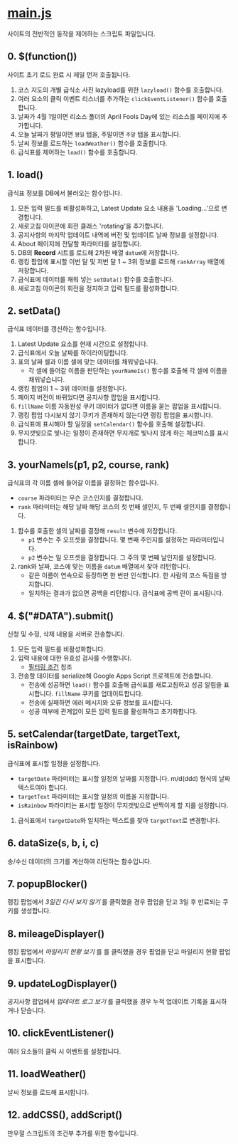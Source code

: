 [main.js](https://github.com/luftaquila/ajoumeyoumeow/blob/master/Resources/main.js)
=============
사이트의 전반적인 동작을 제어하는 스크립트 파일입니다.

## 0. $(function())
사이트 초기 로드 완료 시 제일 먼저 호출됩니다.
1. 코스 지도의 개별 급식소 사진 lazyload를 위한 `lazyload()` 함수를 호출합니다.
1. 여러 요소의 클릭 이벤트 리스너를 추가하는 `clickEventListener()` 함수를 호출합니다.
1. 날짜가 4월 1일이면 리소스 폴더의 April Fools Day에 있는 리소스를 페이지에 추가합니다.
1. 오늘 날짜가 평일이면 `평일` 탭을, 주말이면 `주말` 탭을 표시합니다.
1. 날씨 정보를 로드하는 `loadWeather()` 함수를 호출합니다.
1. 급식표를 제어하는 `load()` 함수를 호출합니다.

## 1. load()
급식표 정보를 DB에서 불러오는 함수입니다.
1. 모든 입력 필드를 비활성화하고, Latest Update 요소 내용을 'Loading...'으로 변경합니다.
1. 새로고침 아이콘에 회전 클래스 'rotating'을 추가합니다.
1. 공지사항의 마지막 업데이트 내역에 버전 및 업데이트 날짜 정보를 설정합니다.
1. About 페이지에 전달할 파라미터를 설정합니다.
1. DB의 **Record** 시트를 로드해 2차원 배열 `datum`에 저장합니다.
1. 랭킹 팝업에 표시할 이번 달 및 저번 달 1 ~ 3위 정보를 로드해 `rankArray` 배열에 저장합니다.
1. 급식표에 데이터를 채워 넣는 `setData()` 함수를 호출합니다.
1. 새로고침 아이콘의 회전을 정지하고 입력 필드를 활성화합니다.

## 2. setData()
급식표 데이터를 갱신하는 함수입니다.
1. Latest Update 요소를 현재 시간으로 설정합니다.
1. 급식표에서 오늘 날짜를 하이라이팅합니다.
1. 표의 날짜 셀과 이름 셀에 맞는 데이터를 채워넣습니다.
    * 각 셀에 들어갈 이름을 판단하는 `yourNameIs()` 함수를 호출해 각 셀에 이름을 채워넣습니다.
1. 랭킹 팝업의 1 ~ 3위 데이터를 설정합니다.
1. 페이지 버전이 바뀌었다면 공지사항 팝업을 표시합니다.
1. `fillName` 이름 자동완성 쿠키 데이터가 없다면 이름을 묻는 팝업을 표시합니다.
1. 랭킹 팝업 다시보지 않기 쿠키가 존재하지 않는다면 랭킹 팝업을 표시합니다.
1. 급식표에 표시해야 할 일정을 `setCalendar()` 함수를 호출해 설정합니다.
1. 무지갯빛으로 빛나는 일정이 존재하면 무지개로 빛나지 않게 하는 체크박스를 표시합니다.

## 3. yourNameIs(p1, p2, course, rank)
급식표의 각 이름 셀에 들어갈 이름을 결정하는 함수입니다.  
* `course` 파라미터는 무슨 코스인지를 결정합니다.
* `rank` 파라미터는 해당 날짜 해당 코스의 첫 번째 셀인지, 두 번째 셀인지를 결정합니다.  

1. 함수를 호출한 셀의 날짜를 결정해 `result` 변수에 저장합니다.
    * `p1` 변수는 주 오프셋을 결정합니다. 몇 번째 주인지를 설정하는 파라미터입니다.
    * `p2` 변수는 일 오프셋을 결정합니다. 그 주의 몇 번째 날인지를 설정합니다.
1. rank와 날짜, 코스에 맞는 이름을 `datum` 배열에서 찾아 리턴합니다.
    * 같은 이름이 연속으로 등장하면 한 번만 인식합니다. 한 사람의 코스 독점을 방지합니다.
    * 일치하는 결과가 없으면 공백을 리턴합니다. 급식표에 공백 란이 표시됩니다.
  
## 4. $("#DATA").submit()
신청 및 수정, 삭제 내용을 서버로 전송합니다.
1. 모든 입력 필드를 비활성화합니다.
1. 입력 내용에 대한 유효성 검사를 수행합니다.
    * [필터링 조건](https://github.com/luftaquila/ajoumeyoumeow#-%EC%9E%85%EB%A0%A5-%ED%95%84%ED%84%B0%EB%A7%81-%EC%A1%B0%EA%B1%B4) 참조
1. 전송할 데이터를 serialize해 Google Apps Script 프로젝트에 전송합니다.
    * 전송에 성공하면 `load()` 함수를 호출해 급식표를 새로고침하고 성공 알림을 표시합니다. `fillName` 쿠키를 업데이트합니다.
    * 전송에 실패하면 에러 메시지와 오류 정보를 표시합니다.
    * 성공 여부에 관계없이 모든 입력 필드를 활성화하고 초기화합니다.
  
## 5. setCalendar(targetDate, targetText, isRainbow)
급식표에 표시할 일정을 설정합니다.
* `targetDate` 파라미터는 표시할 일정의 날짜를 지정합니다. m/d(ddd) 형식의 날짜 텍스트여야 합니다.
* `targetText` 파라미터는 표시할 일정의 이름을 지정합니다.
* `isRainbow` 파라미터는 표시할 일정이 무지갯빛으로 반짝이게 할 지를 설정합니다.
1. 급식표에서 `targetDate`와 일치하는 텍스트를 찾아 `targetText`로 변경합니다. 

## 6. dataSize(s, b, i, c)
송/수신 데이터의 크기를 계산하여 리턴하는 함수입니다.

## 7. popupBlocker()
랭킹 팝업에서 *3일간 다시 보지 않기* 를 클릭했을 경우 팝업을 닫고 3일 후 만료되는 쿠키를 생성합니다.

## 8. mileageDisplayer()
랭킹 팝업에서 *마일리지 현황 보기* 를 를 클릭했을 경우 팝업을 닫고 마일리지 현황 팝업을 표시합니다.

## 9. updateLogDisplayer()
공지사항 팝업에서 *업데이트 로그 보기* 를 클릭했을 경우 누적 업데이트 기록을 표시하거나 닫습니다.

## 10. clickEventListener()
여러 요소들의 클릭 시 이벤트를 설정합니다.

## 11. loadWeather()
날씨 정보를 로드해 표시합니다.

## 12. addCSS(), addScript()
만우절 스크립트의 조건부 추가를 위한 함수입니다.
